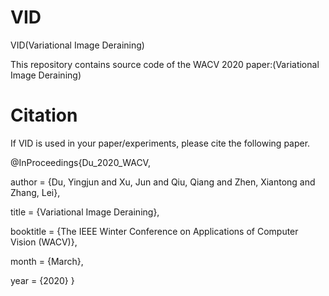 # VID
VID(Variational Image Deraining)

This repository contains source code of the WACV 2020 paper:(Variational Image Deraining)

# Citation
If VID is used in your paper/experiments, please cite the following paper.

@InProceedings{Du_2020_WACV,

author = {Du, Yingjun and Xu, Jun and Qiu, Qiang and Zhen, Xiantong and Zhang, Lei},

title = {Variational Image Deraining},

booktitle = {The IEEE Winter Conference on Applications of Computer Vision (WACV)},

month = {March},

year = {2020}
}
